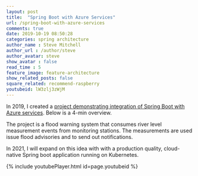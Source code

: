 ```yaml
---
layout: post
title:  "Spring Boot with Azure Services"
url: /spring-boot-with-azure-services
comments: true
date: 2019-10-19 08:50:28
categories: spring architecture
author_name : Steve Mitchell
author_url : /author/steve
author_avatar: steve
show_avatar : false
read_time : 5
feature_image: feature-architecture
show_related_posts: false
square_related: recommend-raspberry
youtubeid: lW3zlj3zWjM
---
```


In 2019, I created a <a href="https://github.com/smitchell/water-monitoring-azure-example"> project demonstrating integration of Spring Boot with Azure services</a>. Below is a 4-min overview.

The project is a flood warning system that consumes river level measurement events from monitoring stations. The measurements are used issue flood advisories and to send out notifications.

In 2021, I will expand on this idea with with a production quality, cloud-native Spring boot application running on Kubernetes.

{% include youtubePlayer.html id=page.youtubeid %}

